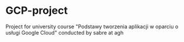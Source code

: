 # GCP-project
Project for university course "Podstawy tworzenia aplikacji w oparciu o usługi Google Cloud" conducted by sabre at agh 

